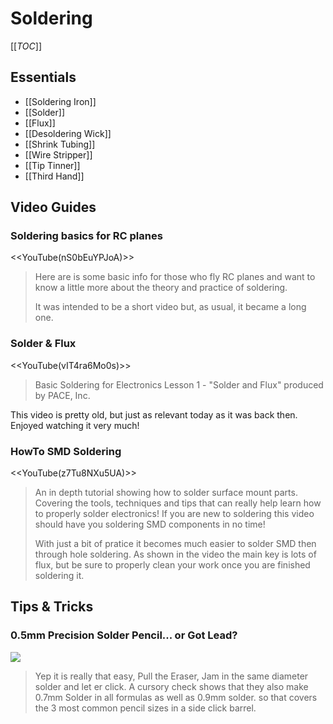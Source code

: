 # Soldering

[[_TOC_]]

## Essentials

* [[Soldering Iron]]
* [[Solder]]
* [[Flux]]
* [[Desoldering Wick]]
* [[Shrink Tubing]]
* [[Wire Stripper]]
* [[Tip Tinner]]
* [[Third Hand]]

## Video Guides

### Soldering basics for RC planes

<<YouTube(nS0bEuYPJoA)>>

> Here are is some basic info for those who fly RC planes and want to know a little more about the theory and practice of soldering.
> 
> It was intended to be a short video but, as usual, it became a long one.

### Solder & Flux

<<YouTube(vIT4ra6Mo0s)>>

> Basic Soldering for Electronics Lesson 1 - "Solder and Flux" produced by PACE, Inc.

This video is pretty old, but just as relevant today as it was back then. Enjoyed watching it very much!

### HowTo SMD Soldering

<<YouTube(z7Tu8NXu5UA)>>

> An in depth tutorial showing how to solder surface mount parts. Covering the tools, techniques and tips that can really help learn how to properly solder electronics! If you are new to soldering this video should have you soldering SMD components in no time!
>
> With just a bit of pratice it becomes much easier to solder SMD then through hole soldering. As shown in the video the main key is lots of flux, but be sure to properly clean your work once you are finished soldering it.

## Tips & Tricks

### 0.5mm Precision Solder Pencil... or Got Lead?

[![](http://cdn.instructables.com/FHF/6FLY/I55MXBVV/FHF6FLYI55MXBVV.LARGE.jpg)](http://www.instructables.com/id/05mm-Precision-Solder-Dispenser-or-Solder-Doodling/)

> Yep it is really that easy, Pull the Eraser, Jam in the same diameter solder and let er click. A cursory check shows that they also make 0.7mm Solder in all formulas as well as 0.9mm solder. so that covers the 3 most common pencil sizes in a side click barrel. 


